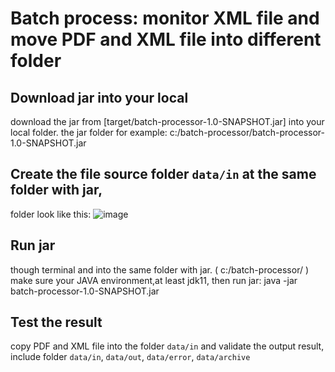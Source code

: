 # Batch process: monitor XML file and move PDF and XML file into different folder

## Download jar into your local

download the jar from [target/batch-processor-1.0-SNAPSHOT.jar] into your local folder.
the jar folder for example: 
  c:/batch-processor/batch-processor-1.0-SNAPSHOT.jar

## Create the file source folder `data/in` at the same  folder with jar, 

folder look like this:
![image](https://user-images.githubusercontent.com/67679233/126707090-057cb4fb-b6ff-4288-8ec2-ffb2cb97a032.png)

## Run jar

though terminal and into the same folder with jar. (  c:/batch-processor/ )
make sure your JAVA environment,at least jdk11, then run jar:
  java -jar batch-processor-1.0-SNAPSHOT.jar

## Test the result

copy PDF and XML file into the folder `data/in` and validate the output result, include folder `data/in`, `data/out`, `data/error`, `data/archive`
